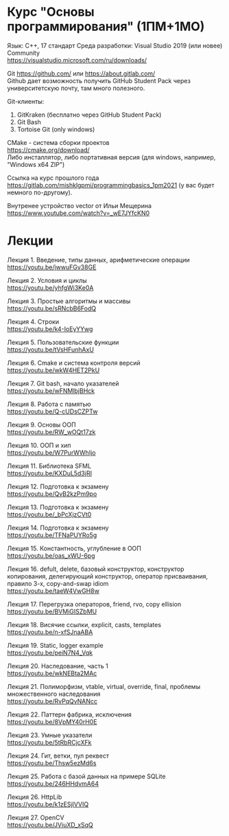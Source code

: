 # Курс "Основы программирования" (1ПМ+1МО)
Язык: С++, 17 стандарт
Среда разработки: Visual Studio 2019 (или новее) Community  
https://visualstudio.microsoft.com/ru/downloads/

Git https://github.com/ или https://about.gitlab.com/  
Github дает возможность получить GitHub Student Pack через университетскую почту, там много полезного.  

Git-клиенты:  
1. GitKraken (бесплатно через GitHub Student Pack)
2. Git Bash
3. Tortoise Git (only windows)  

CMake - система сборки проектов  
https://cmake.org/download/  
Либо инсталлятор, либо портативная версия (для windows, например, "Windows x64 ZIP")

Ссылка на курс прошлого года https://gitlab.com/mishklgpmi/programmingbasics_1pm2021  (у вас будет немного по-другому).  

Внутренее устройство vector от Ильи Мещерина https://www.youtube.com/watch?v=_wE7JYfcKN0  

# Лекции  
Лекция 1. Введение, типы данных, арифметические операции  
https://youtu.be/jwwuFGv38GE   

Лекция 2. Условия и циклы  
https://youtu.be/yhfgWi3Ke0A  

Лекция 3. Простые алгоритмы и массивы  
https://youtu.be/sRNcbB6FodQ  

Лекция 4. Строки  
https://youtu.be/k4-IoEyYYwg  

Лекция 5. Пользовательские функции  
https://youtu.be/tVsHFunhAxU  

Лекция 6. Cmake и система контроля версий  
https://youtu.be/wkW4HET2PkU  

Лекция 7. Git bash, начало указателей  
https://youtu.be/wFNMlbjBHck  

Лекция 8. Работа с памятью  
https://youtu.be/Q-cUDsCZPTw  

Лекция 9. Основы ООП  
https://youtu.be/RW_wOQt17zk  

Лекция 10. ООП и хип  
https://youtu.be/W7PurWWhIjo  

Лекция 11. Библиотека SFML  
https://youtu.be/KXDuL5d3jRI  

Лекция 12. Подготовка к экзамену  
https://youtu.be/QvB2kzPm9po  

Лекция 13. Подготовка к экзамену  
https://youtu.be/_bPcXjzCVt0  

Лекция 14. Подготовка к экзамену  
https://youtu.be/TFNaPUYRo5g  

Лекция 15. Константность, углубление в ООП  
https://youtu.be/oas_xWU-6pg  

Лекция 16. defult, delete, базовый конструктор, конструктор копирования, делегирующий конструктор, 
оператор присваивания, правило 3-х, copy-and-swap idiom  
https://youtu.be/taeW4VwGH8w  

Лекция 17. Перегрузка операторов, friend, rvo, copy ellision  
https://youtu.be/BVMiGISZbMU  

Лекция 18. Висячие ссылки, explicit, casts, templates  
https://youtu.be/n-xfSJnaABA  

Лекция 19. Static, logger example  
https://youtu.be/peiN7N4_Vqk  

Лекция 20. Наследование, часть 1  
https://youtu.be/wkNEBta2MAc  

Лекция 21. Полиморфизм, vtable, virtual, override, final, проблемы множественного наследования  
https://youtu.be/RvPqQvNANcc  

Лекция 22. Паттерн фабрика, исключения  
https://youtu.be/8VpMY40rH0E  

Лекция 23. Умные указатели  
https://youtu.be/5tRbRCjcXFk  

Лекция 24. Гит, ветки, пул реквест  
https://youtu.be/Thsw5ezMd6s  

Лекция 25. Работа с базой данных на примере SQLite  
https://youtu.be/246HHdvmA64  

Лекция 26. HttpLib  
https://youtu.be/k1zESjlVVIQ  

Лекция 27. OpenCV  
https://youtu.be/JViuXD_xSqQ  
